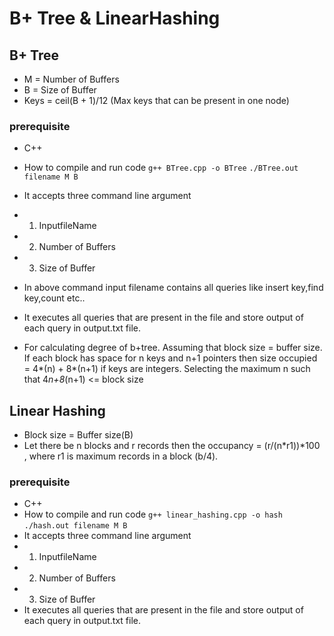 # B+ Tree & LinearHashing

## B+ Tree

* M = Number of Buffers
* B = Size of Buffer
* Keys = ceil(B + 1)/12 (Max keys that can be present in one node)

### prerequisite

* C++
* How to compile and run code
`g++ BTree.cpp -o BTree`
`./BTree.out filename M B`
* It accepts three command line argument
* 1. InputfileName 
* 2. Number of Buffers 
* 3. Size of Buffer
* In above command input filename contains all queries like insert key,find key,count etc..
* It executes all queries that are present in the file and store output of each query in output.txt file.

* For calculating degree of b+tree. Assuming that block size = buffer size. If each block has space for n keys and n+1 pointers then size occupied = 4*(n) + 8*(n+1) if keys are integers. Selecting the maximum n such that 4*n+8*(n+1) <= block size

## Linear Hashing

* Block size = Buffer size(B)
* Let there be n blocks and r records then the occupancy = (r/(n*r1))*100 , where r1 is maximum records in a block (b/4).

### prerequisite

* C++
* How to compile and run code
`g++ linear_hashing.cpp -o hash`
`./hash.out filename M B`
* It accepts three command line argument
* 1. InputfileName 
* 2. Number of Buffers 
* 3. Size of Buffer
* It executes all queries that are present in the file and store output of each query in output.txt file.